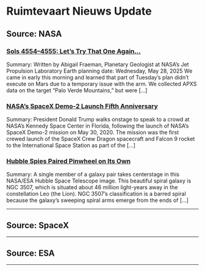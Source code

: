 # Ruimtevaart Nieuws Update

## Source: NASA

### [Sols 4554–4555: Let’s Try That One Again…](https://science.nasa.gov/blog/sols-4554-4555-lets-try-that-one-again/)
Summary: Written by Abigail Fraeman, Planetary Geologist at NASA’s Jet Propulsion Laboratory Earth planning date: Wednesday, May 28, 2025 We came in early this morning and learned that part of Tuesday’s plan didn’t execute on Mars due to a temporary issue with the arm. We collected APXS data on the target “Palo Verde Mountains,” but were […]

### [NASA’s SpaceX Demo-2 Launch Fifth Anniversary](https://www.nasa.gov/image-article/nasas-spacex-demo-2-launch-fifth-anniversary/)
Summary: President Donald Trump walks onstage to speak to a crowd at NASA’s Kennedy Space Center in Florida, following the launch of NASA’s SpaceX Demo-2 mission on May 30, 2020. The mission was the first crewed launch of the SpaceX Crew Dragon spacecraft and Falcon 9 rocket to the International Space Station as part of the [&#8230;]

### [Hubble Spies Paired Pinwheel on Its Own](https://science.nasa.gov/missions/hubble/hubble-spies-paired-pinwheel-on-its-own/)
Summary: A single member of a galaxy pair takes centerstage in this NASA/ESA Hubble Space Telescope image. This beautiful spiral galaxy is NGC 3507, which is situated about 46 million light-years away in the constellation Leo (the Lion). NGC 3507’s classification is a barred spiral because the galaxy’s sweeping spiral arms emerge from the ends of […]

---

## Source: SpaceX

---

## Source: ESA

---

